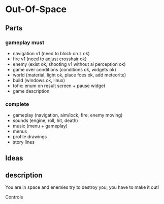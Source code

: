 # Out-Of-Space

## Parts

### gameplay must
- navigation v1 (need to block on z ok)
- fire v1 (need to adjust crosshair ok)
- enemy (exist ok, shooting v1 without ai perception ok)
- game over conditions (conditions ok, widgets ok)
- world (material, light ok, place foes ok, add meteorite)
- build (windows ok, linux)
- tofix: enum on result screen + pause widget
- game description

### complete
- gameplay (navigation, aim/lock, fire, enemy moving)
- sounds (engine, roll, hit, death)
- music (menu + gameplay)
- menus
- profile drawings
- story lines

## Ideas

## description

You are in space and enemies try to destroy you, you have to make it out! 

Controls
